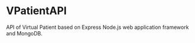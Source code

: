 # VPatientAPI
API of Virtual Patient based on Express Node.js web application framework and MongoDB.
